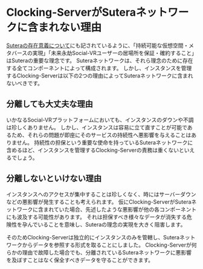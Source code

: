# Clocking-ServerがSuteraネットワークに含まれない理由

[Suteraの存在意義について](sutera/01-significance-of-sutera's-existence.md)にも記されているように、「持続可能な仮想空間・メタバースの実現」「未来永劫Social-VRユーザーの居場所を保証・確約すること」はSuteraの重要な理念です。
Suteraネットワークは、それら理念のために存在する全てコンポーネントによって構成されます。
しかし、インスタンスを管理するClocking-Serverは以下の2つの理由によってSuteraネットワークに含まれないべきです。

## 分離しても大丈夫な理由

いかなるSocial-VRプラットフォームにおいても、インスタンスのダウンや不調は珍しくありません。
しかし、インスタンスは容易に立て直すことが可能であるため、それらの問題が即座にそのサービスの持続性へ悪影響を与えることはありません。
持続性の担保という重要な使命を持っているSuteraネットワークに含めるほど、インスタンスを管理するClocking-Serverの責務は重くないといえるでしょう。

## 分離しないといけない理由

インスタンスへのアクセスが集中することは珍しくなく、時にはサーバーダウンなどの悪影響が発生することも考えられます。
仮にClocking-ServerがSuteraネットワークに含まれていた場合、先述したような悪影響が他の各コンポーネントにも波及する可能性があります。
それは担保すべき様々なデータが消失する危険性を孕んでいることを意味し、Suteraの理念の実現を大きく阻害します。

そのためClocking-Serverは独立的にインスタンスのみを管轄し、Suteraネットワークからデータを参照する形式を取ることにしました。
Clocking-Serverが何らかの理由で故障した場合でも、分離されているSuteraネットワークに悪影響を及ぼすことはなく保全すべきデータを守ることができます。
